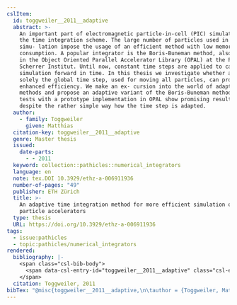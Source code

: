 ```yaml
---
cslItem:
  id: toggweiler__2011__adaptive
  abstract: >-
    An important part of electromagnetic particle-in-cell (PIC) simulations is
    the time integration scheme. The large number of particles used in plasma
    simu- lation impose the usage of an efficient method with low memory
    consumption. A popular integrator is the Boris-Buneman method, also utilized
    in the Object Oriented Parallel Accelerator Library (OPAL) at the Paul
    Scherrer Institut. Until now, constant time steps are applied to carry the
    simulation forward in time. In this thesis we investigate whether adapting
    solely the global time step, used for moving all particles, can provide
    enhanced efficiency. We make an ex- cursion into the world of adaptive
    methods and propose an adaptive variant of the Boris-Buneman method. First
    tests with a prototype implementation in OPAL show promising results,
    despite the rather simple way how the time step is adapted.
  author:
    - family: Toggweiler
      given: Matthias
  citation-key: toggweiler__2011__adaptive
  genre: Master thesis
  issued:
    date-parts:
      - - 2011
  keyword: collection::pathicles::numerical_integrators
  language: en
  note: tex.DOI 10.3929/ethz-a-006911936
  number-of-pages: "49"
  publisher: ETH Zürich
  title: >-
    An adaptive time integration method for more efficient simulation of
    particle accelerators
  type: thesis
  URL: https://doi.org/10.3929/ethz-a-006911936
tags:
  - issue:pathicles
  - topic:pathicles/numerical_integrators
rendered:
  bibliography: |-
    <span class="csl-bib-body">
      <span data-csl-entry-id="toggweiler__2011__adaptive" class="csl-entry">Toggweiler, M. 2011. <i>An adaptive time integration method for more efficient simulation of particle accelerators</i> [Master thesis, ETH Zürich]. <a href='https://doi.org/10.3929/ethz-a-006911936'>https://doi.org/10.3929/ethz-a-006911936</a></span>
    </span>
  citation: Toggweiler, 2011
bibTex: "@misc{toggweiler__2011__adaptive,\n\tauthor = {Toggweiler, Matthias},\n\tyear = {2011},\n\tnote = {tex.DOI 10.3929/ethz-a-006911936},\n\tschool = {ETH Z{\\\" u}rich},\n\ttitle = {An adaptive time integration method for more efficient simulation of particle accelerators},\n\ttype = {Master thesis},\n}\n\n"
---
```

